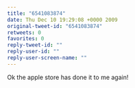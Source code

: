 ```yaml
---
title: "6541083874"
date: Thu Dec 10 19:29:08 +0000 2009
original-tweet-id: "6541083874"
retweets: 0
favorites: 0
reply-tweet-id: ""
reply-user-id: ""
reply-user-screen-name: ""
---
```

Ok the apple store has done it to me again!

